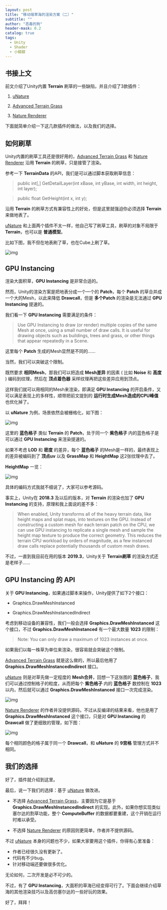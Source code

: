 ```yaml
---
layout: post
title: "移动端草海的渲染方案（二）"
subtitle: ""
author: "恶毒的狗"
header-mask: 0.2
catalog: true
tags:
  - Unity
  - Shader
  - 小甜甜
---
```


## 书接上文

前文介绍了Unity内置 **Terrain** 刷草的一些缺陷，并且介绍了3款插件：

1. [uNature](https://assetstore.unity.com/packages/vfx/shaders/unature-gpu-grass-and-interactable-trees-43129?aid=1101l85Tr)

2. [Advanced Terrain Grass](https://assetstore.unity.com/packages/tools/terrain/advanced-terrain-grass-100014?aid=1101l85Tr)

3. [Nature Renderer](https://assetstore.unity.com/packages/tools/terrain/nature-renderer-153552?aid=1101l85Tr)

下面就简单介绍一下这几款插件的做法，以及我们的选择。

## 如何刷草

Unity内置的刷草工具还是很好用的，[Advanced Terrain Grass](https://assetstore.unity.com/packages/tools/terrain/advanced-terrain-grass-100014?aid=1101l85Tr) 和 [Nature Renderer](https://assetstore.unity.com/packages/tools/terrain/nature-renderer-153552?aid=1101l85Tr) 沿用 **Terrain** 的刷草，只是接管了渲染。

参考一下 **TerrainData** 的API，我们是可以通过脚本获取刷草信息：

> public int[,] GetDetailLayer(int xBase, int yBase, int width, int height, int layer);

> public float GetHeight(int x, int y);

沿用 **Terrain** 的刷草方式有兼容性上的好处，但是这里就强迫你必须选择 **Terrain** 来做地表了。

[uNature](https://assetstore.unity.com/packages/vfx/shaders/unature-gpu-grass-and-interactable-trees-43129?aid=1101l85Tr) 和上面两个插件不太一样，他自己写了刷草工具，刷草的对象不局限于 **Terrain**，也可以是 **普通模型**。

比如下图，我不但在地表刷了草，也在Cube上刷了草。

![img](/img/unity-grass2/screenshot2.png)

## GPU Instancing

渲染大面积草，**GPU Instancing** 是非常合适的。

然而，Unity的渲染方案是把地表分成一个一个的 **Patch**，每个 **Patch** 的草合并成一个大的Mesh，以此来降低 **Drawcall**，但是 **多个Patch** 的渲染是无法通过 **GPU Instancing** 提速的。

我们看一下 **GPU Instancing** 需要满足的条件：

> Use GPU Instancing to draw (or render) multiple copies of the same Mesh
 at once, using a small number of draw calls. It is useful for drawing objects such as buildings, trees and grass, or other things that appear repeatedly in a Scene.

这里每个 **Patch** 生成的Mesh显然是不同的......

当然，我们可以突破这个限制。

既然要求 **相同Mesh**，那我们可以把造成 **Mesh差异** 的因素 ( 比如 **Noise** 和 **高度** ) 编码到纹理，然后在 **顶点着色器** 采样纹理再把这些差异应用到顶点。

这样我们就可以用相同的Mesh来渲染，即满足 **GPU Instancing** 的开启条件，又可以满足表现上的多样性，顺带把前文提到的 **运行时生成Mesh造成的CPU峰值** 也优化掉了。 

以 **uNature** 为例，场景依然会被栅格化，如下图：

![img](/img/unity-grass2/screenshot1.png)

这里的 **蓝色格子** 类似 **Terrain** 的 **Patch**，处于同一个 **紫色格子** 内的蓝色格子是可以通过 **GPU Instancing** 来渲染提速的。

如果不考虑 **LOD** 和 **密度** 的差异，每个 **蓝色格子** 的Mesh是一样的，最终表现上的差异被编码到了 **顶点uv** 以及 **GrassMap** 和 **HeightMap** 这2张纹理中去了。

**HeightMap** 一览：

![img](/img/unity-grass2/screenshot3.png)

具体的编码方式我就不细说了，大家可以参考源码。

事实上，Unity在 **2018.3** 及以后的版本，对 **Terrain** 的渲染也加了 **GPU Instancing** 的支持，原理和我上面说的差不多：

> When enabled, Unity transforms all of the heavy terrain data, like height maps and splat maps, into textures on the GPU. Instead of constructing a custom mesh for each terrain patch on the CPU, we can use GPU instancing to replicate a single mesh and sample the height map texture to produce the correct geometry. This reduces the terrain CPU workload by orders of magnitude, as a few instanced draw calls replace potentially thousands of custom mesh draws.

不过，一直到我目前在用的版本 **2019.3**，Unity关于 **Terrain刷草** 的渲染方式还是老样子......

## GPU Instancing 的 API

关于 **GPU Instancing**，如果通过脚本来操作，Unity提供了如下2个接口：

+ Graphics.DrawMeshInstanced

+ Graphics.DrawMeshInstancedIndirect

考虑到移动设备的兼容性，我们一般会选择 **Graphics.DrawMeshInstanced** 这个接口，不过 **Graphics.DrawMeshInstanced** 有一个最大数量 **1023** 的限制：

> Note: You can only draw a maximum of 1023 instances at once.

如果我们以每一株草为单位来渲染，很容易就会突破这个限制。

[Advanced Terrain Grass](https://assetstore.unity.com/packages/tools/terrain/advanced-terrain-grass-100014?aid=1101l85Tr) 就是这么做的，所以最后他用了 **Graphics.DrawMeshInstancedIndirect** 接口。

[uNature](https://assetstore.unity.com/packages/vfx/shaders/unature-gpu-grass-and-interactable-trees-43129?aid=1101l85Tr) 则是对草先做一定程度的 **Mesh合并**，回想一下这张图的 **蓝色格子**，我们可以通过控制格子的粒度，从而把每个 **紫色格子** 内的 **蓝色格子** 数控制在 **1023** 以内，然后就可以通过 **Graphics.DrawMeshInstanced** 接口一次完成渲染。

![img](/img/unity-grass2/screenshot1.png)

[Nature Renderer](https://assetstore.unity.com/packages/tools/terrain/nature-renderer-153552?aid=1101l85Tr) 的作者并没提供源码，不过从反编译的结果来看，他也是用了 **Graphics.DrawMeshInstanced** 这个接口，只是对 **GPU Instancing** 的 **Drawcall** 做了更细致的管理，如下图：

![img](/img/unity-grass2/screenshot4.png)

每个相同颜色的格子属于同一个 **Drawcall**，和 **uNature** 的 **9宫格** 管理方式并不相同。

## 我们的选择

好了，插件就介绍到这里。

最后，说一下我们的选择：基于 [uNature](https://assetstore.unity.com/packages/vfx/shaders/unature-gpu-grass-and-interactable-trees-43129?aid=1101l85Tr) 做改进。

+ 不选择 [Advanced Terrain Grass](https://assetstore.unity.com/packages/tools/terrain/advanced-terrain-grass-100014?aid=1101l85Tr)，主要因为它是基于 **Graphics.DrawMeshInstancedIndirect** 的实现。此外，如果你想实现类似塞尔达的割草功能，整个 **ComputeBuffer** 的数据都要重建，这个开销在运行时难以承受。

+ 不选择 [Nature Renderer](https://assetstore.unity.com/packages/tools/terrain/nature-renderer-153552?aid=1101l85Tr) 的原因则更简单，作者并不提供源码。

不过 [uNature](https://assetstore.unity.com/packages/vfx/shaders/unature-gpu-grass-and-interactable-trees-43129?aid=1101l85Tr) 本身的问题也不少，如果大家要用这个插件，你得有心里准备：

+ 作者已经很久没有更新了。
+ 代码有不少bug。
+ 针对移动端还要做很多优化。

无论如何，二次开发是必不可少的。

不过，有了 **GPU Instancing**，大面积的草海已经变得可行了。下面会继续介绍草海的其他渲染技巧以及高仿塞尔达的一些好玩的效果。

好了，拜拜！





























